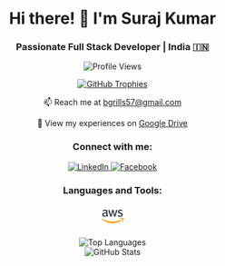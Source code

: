 <!-- Header -->
<h1 align="center">Hi there! 👋 I'm Suraj Kumar</h1>
<h3 align="center">Passionate Full Stack Developer | India 🇮🇳</h3>

<!-- Profile Views Counter -->
<p align="center">
  <img src="https://komarev.com/ghpvc/?username=surajk13170&label=Profile%20views&color=0e75b6&style=flat" alt="Profile Views" />
</p>

<!-- GitHub Trophies -->
<p align="center">
  <a href="https://github.com/ryo-ma/github-profile-trophy">
    <img src="https://github-profile-trophy.vercel.app/?username=surajk13170" alt="GitHub Trophies" />
  </a>
</p>

<!-- Contact Info -->
<p align="center">
  📫 Reach me at <a href="mailto:bgrills57@gmail.com">bgrills57@gmail.com</a>
</p>

<!-- Experience -->
<p align="center">
  📄 View my experiences on <a href="https://drive.google.com/file/d/16qqEFGg8S2MPyypPG1qT7mBeQGnvHQsw/view?usp=sharing">Google Drive</a>
</p>

<!-- Social Media Links -->
<h3 align="center">Connect with me:</h3>
<p align="center">
  <a href="https://linkedin.com/in/suraj-kumar-39a072257" target="_blank">
    <img src="https://raw.githubusercontent.com/rahuldkjain/github-profile-readme-generator/master/src/images/icons/Social/linked-in-alt.svg" alt="LinkedIn" height="30" width="40" />
  </a>
  <a href="https://fb.com/surajkumar" target="_blank">
    <img src="https://raw.githubusercontent.com/rahuldkjain/github-profile-readme-generator/master/src/images/icons/Social/facebook.svg" alt="Facebook" height="30" width="40" />
  </a>
</p>

<!-- Languages and Tools -->
<h3 align="center">Languages and Tools:</h3>
<p align="center">
  <a href="https://aws.amazon.com" target="_blank" rel="noreferrer">
    <img src="https://raw.githubusercontent.com/devicons/devicon/master/icons/amazonwebservices/amazonwebservices-original-wordmark.svg" alt="AWS" width="40" height="40" />
  </a>
  <!-- Add other icons and links here as needed -->
</p>

<!-- GitHub Stats -->
<div align="center">
  <img src="https://github-readme-stats.vercel.app/api/top-langs?username=surajk13170&show_icons=true&locale=en&layout=compact" alt="Top Languages" />
</div>

<div align="center">
  <img src="https://github-readme-stats.vercel.app/api?username=surajk13170&show_icons=true&locale=en" alt="GitHub Stats" />
</div>
